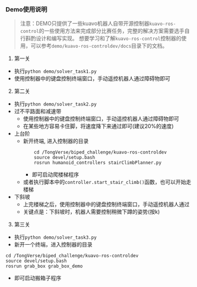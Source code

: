 ### Demo使用说明
> 注意：DEMO只提供了一些kuavo机器人自带开源控制器`kuavo-ros-control`的一些使用方法来完成部分比赛任务，完整的解决方案需要选手自行斟酌设计和编写实现。
> 想要学习和了解`kuavo-ros-control`控制器的使用，可以参考`demo/kuavo-ros-controldev/docs`目录下的文档。

1. 第一关
- 执行`python demo/solver_task1.py`
- 使用控制器中的键盘控制终端窗口，手动遥控机器人通过障碍物即可

2. 第二关
- 执行`python demo/solver_task2.py`
- 过不平路面和减速带
  - 使用控制器中的键盘控制终端窗口，手动遥控机器人通过障碍物即可
  - 在某些地方容易卡住脚，将速度降下来通过即可(建议20%的速度)
- 上台阶
  - 新开终端, 进入控制器的目录
    ```shell
        cd /TongVerse/biped_challenge/kuavo-ros-controldev
        source devel/setup.bash
        rosrun humanoid_controllers stairClimbPlanner.py
    ```
    - 即可启动爬楼梯程序
  - 或者执行脚本中的`controller.start_stair_climb()`函数，也可以开始走楼梯
- 下斜坡
  - 上完楼梯之后，使用控制器中的键盘控制终端窗口，手动遥控机器人通过
  - 关键点是：下斜坡时，机器人需要控制稍微下蹲的姿势(按k)

3. 第三关
- 执行`python demo/solver_task3.py`
- 新开一个终端，进入控制器的目录
```shell
cd /TongVerse/biped_challenge/kuavo-ros-controldev
source devel/setup.bash
rosrun grab_box grab_box_demo 
```
- 即可启动搬箱子程序



